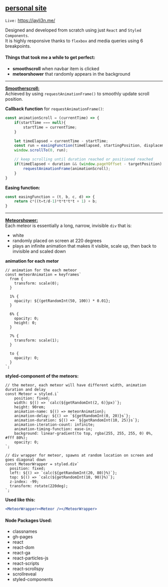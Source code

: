 ## [personal site](https://jayli3n.me/)
`Live:` https://jayli3n.me/

Designed and developed from scratch using just `React` and `Styled Components`.<br>
It is highly responsive thanks to `flexbox` and media queries using 6 breakpoints.

#### Things that took me a while to get perfect:
- **smoothscroll** when navbar item is clicked
- **meteorshower** that randomly appears in the background

------------

<ins>**Smootherscroll:**</ins><br>
Achieved by using `requestAnimationFrame()` to smoothly update scroll position.

**Callback function** for `requestAnimationFrame()`:
``` javascript
const animationScroll = (currentTime) => {
	if(startTime === null){
		startTime = currentTime;
	}

	let timeElapsed = currentTime - startTime;
	const run = easingFunction(timeElapsed, startingPosition, displacement, duration);
	window.scrollTo(0, run);

	// keep scrolling until duration reached or positioned reached
	if(timeElapsed < duration && (window.pageYOffset - targetPosition) !== 0){
		requestAnimationFrame(animationScroll);
	}
}
```
**Easing function:**
```javascript
const easingFunction = (t, b, c, d) => {
	return c*((t=t/d-1)*t*t*t*t + 1) + b;
}
```
------------

<ins>**Meteorshower:**</ins><br>
Each meteor is essentially a long, narrow, invisible `div` that is:
- white
- randomly placed on screen at 220 degrees
- plays an infinite animation that makes it visible, scale up, then back to invisible and scaled down

**animation for each metor**
```jss
// animation for the each meteor
const meteorAnimation = keyframes`
  from {
    transform: scale(0);
  }

  1% {
    opacity: ${(getRandomInt(50, 100)) * 0.01};
  }

  6% {
    opacity: 0;
    height: 0;
  }

  7% {
    transform: scale(1);
  }

  to {
    opacity: 0;
  }
`;
```

**styled-component of the meteors:**
```jss
// the meteor, each meteor will have different width, animation duration and delay
const Meteor = styled.i`
	position: fixed;
	width: ${() => `calc(${getRandomInt(2, 6)}px)`};
	height: 90rem;
	animation-name: ${() => meteorAnimation};
	animation-delay: ${() => `${getRandomInt(0, 20)}s`};
	animation-duration: ${() => `${getRandomInt(10, 25)}s`};
	animation-iteration-count: infinite;
	animation-timing-function: ease-in;
	background: linear-gradient(to top, rgba(255, 255, 255, 0) 0%, #fff 80%);
	opacity: 0;
`;
```

```jss
// div wrapper for meteor, spawns at random location on screen and goes diagonal down
const MeteorWrapper = styled.div`
  position: fixed;
  left: ${() => `calc(${getRandomInt(20, 80)}%)`};
  top: ${() => `calc(${getRandomInt(10, 90)}%)`};
  z-index: -99;
  transform: rotate(220deg);
`;
```
**Used like this:**
```jsx
<MeteorWrapper><Meteor /></MeteorWrapper>
```

#### Node Packages Used:
- classnames
- gh-pages
- react
- react-dom
- react-ga
- react-particles-js
- react-scripts
- react-scrollspy
- scrollreveal
- styled-components